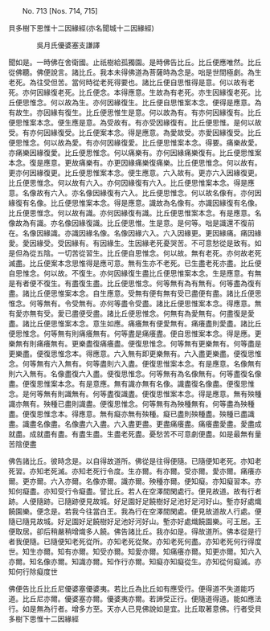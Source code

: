 ﻿　　No. 713 [Nos. 714, 715]

貝多樹下思惟十二因緣經(亦名聞城十二因緣經)

　　　　吳月氏優婆塞支謙譯


聞如是。一時佛在舍衛國。止祇樹給孤獨園。是時佛告比丘。比丘便應唯然。比丘從佛聽。佛便說言。諸比丘。我本未得佛道為菩薩時為念是。咄是世間極劇。為生老死。為往受但苦。當何時從老死得要也。諸比丘便自思惟得是意。何以故有老死。亦何因緣復老死。比丘便念。本得應意。生故為有老死。亦生因緣復老死。比丘便思惟念。何以故為生。亦何因緣復生。比丘便自思惟案本念。便得是應意。為有故生。亦因緣有復生。比丘便思惟生是意。何以故為有。有亦何因緣復有。比丘便思惟案本念。便生應是意。為受故有。有亦受因緣復有。比丘便思惟。是何以故受。有亦何因緣復受。比丘便案本念。得是應意。為愛故受。亦愛因緣復受。比丘便思惟念。何以故為愛。有亦何因緣復愛。比丘便思惟案本念。得要。痛樂故愛。亦痛樂因緣復愛。比丘便思惟念。何以痛樂有。亦何因緣痛樂復有。比丘便思惟案本念。復是應意。更故痛樂有。亦更因緣痛樂復痛樂。比丘便思惟念。何以故有。更亦何因緣復更。比丘便思惟案本念。便生應意。六入故有。更亦六入因緣復更。比丘便思惟念。何以故有六入。亦何因緣復有六入。比丘便思惟案本念。得是應意。名像故有六入。亦名像因緣復有六入。比丘便思惟念。何以故名像有。亦何因緣復有名像。比丘便思惟案本念。得是應意。識故為名像有。亦識因緣復有名像。比丘便思惟念。何以故有識。亦何因緣復有識。比丘便思惟案本念。有是應意。名像故為有識。亦名像因緣復識。比丘便思惟。生是意。是何等。咄是識還不復前在。名像因緣識。亦識因緣名像。名像因緣六入。六入因緣更。更因緣痛。痛因緣愛。愛因緣受。受因緣有。有因緣生。生因緣老死憂哭苦。不可意愁從是致有。如是但為從五陰。一切苦從習生。比丘便自思惟念。何以故。無有老死。亦何故老死滅盡。比丘便案本念思惟得是應可意。無有生亦不老死。已生盡老死亦盡。比丘便自思惟念。何以故。不復生。亦何因緣復生盡比丘便思惟案本念。生是應意。有無是有者便不復生。有盡復生盡。比丘便思惟念。何等無有為有無有。何等盡為復有盡。諸比丘便思惟案本念。自生應意。受無有便有無有受已盡便有盡。諸比丘便思惟念。何等無有。令受無有。亦何等盡令受盡。諸比丘便思惟案本念。得應意。無有愛亦無有受。愛已盡便受盡。諸比丘便思惟念。何無有為愛無有。何盡復是愛盡。諸比丘便思惟案本念。意生如應。痛癢無有便愛無有。痛癢盡則愛盡。諸比丘便思惟念。何等無有則痛癢無有。何等盡是痛癢盡。便自思惟案本念。得是應。更樂無有則痛癢無有。更樂盡復痛癢盡。便復思惟念。何等無有更樂無有。何等盡是更樂盡。便復思惟念本。得應意。六入無有即更樂無有。六入盡更樂盡。便復思惟念。何等無有六入無有。何等盡則六入盡。便復思惟案本念。有是應意。名像無有則六入無有。名像盡復六入盡。便復思惟念。何等無有為名像無有。何等盡復名像盡。便復思惟案本念。有是意應。無有識亦無有名像。識盡復名像盡。便復思惟念。是何等無有則識無有。何等盡復識盡。便復思惟案本念。得是應意。無有殃種識亦無有。殃種已盡則識盡。便復思惟念。何等無有為殃種無有。何等盡為殃種盡。便復思惟念本。得應意。無有癡亦無有殃種。癡已盡則殃種盡。殃種已盡識盡。識盡名像盡。名像盡六入盡。六入盡更盡。更盡痛癢盡。痛癢盡愛盡。愛盡成就盡。成就盡有盡。有盡生盡。生盡老死盡。憂愁苦不可意劇便盡。如是最無有量苦陰便盡

佛告諸比丘。彼時念是。以自得故道所。佛從是往得便隨。已隨便知老死。亦知老死習。亦知老死滅。亦知老死行令度。生亦爾。有亦爾。受亦爾。愛亦爾。痛癢亦爾。更亦爾。六入亦爾。名像亦爾。識亦爾。殃種亦爾。便知癡。亦知癡習本。亦知何癡盡。亦知受行令癡盡。譬比丘。若人在空澤間閑處行。便見故道。故有行者跡。人便隨跡。已隨跡便見故城。好足園好足饒樹好足池好足河好山。塹亦好處熾饒園樂。便念是。若我今往當白王。我為行在空澤間閑處。便見故道故人行處。便隨已隨見故城。好足園好足饒樹好足池好河好山。塹亦好處熾饒園樂。可王居。王便取居。卻后稍嚴稍增熾多人饒。佛告諸比丘。我亦如是。得故道所。佛本從是行者我便隨。已隨便知老死從所。亦知老死從聚。亦知老死何盡。亦知老死何行得度世。知生亦爾。知有亦爾。知受亦爾。知愛亦爾。知痛癢亦爾。知更亦爾。知六入亦爾。知名像亦爾。知識亦爾。知作行亦爾。知癡亦知癡從生。亦知從何癡滅。亦知何行除癡度世

佛便告比丘比丘尼優婆塞優婆夷。若比丘為比丘如有應受行。便得道不失道能巧道。比丘尼亦爾。優婆塞亦爾。優婆夷亦爾。若諦受正行。便隨道得道。能如應法行。如是無為行者。增多方至。天亦人已見佛說如是宜。比丘取著意佛。行者受貝多樹下思惟十二因緣經

